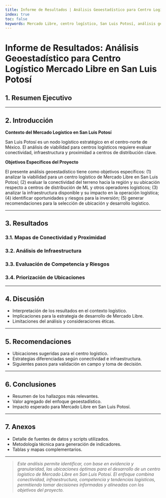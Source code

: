 ```yaml
---
title: Informe de Resultados | Análisis Geoestadístico para Centro Logístico Mercado Libre en San Luis Potosí
index: true
toc: false
keywords: Mercado Libre, centro logístico, San Luis Potosí, análisis geoestadístico, conectividad, infraestructura, logística
---
```


# Informe de Resultados: Análisis Geoestadístico para Centro Logístico Mercado Libre en San Luis Potosí

## 1. Resumen Ejecutivo

<!-- Breve descripción del objetivo, hallazgos principales y recomendaciones clave. -->

---

## 2. Introducción

**Contexto del Mercado Logístico en San Luis Potosí**

San Luis Potosí es un nodo logístico estratégico en el centro-norte de México. El análisis de viabilidad para centros logísticos requiere evaluar conectividad, infraestructura y proximidad a centros de distribución clave.

**Objetivos Específicos del Proyecto**

El presente análisis geoestadístico tiene como objetivos específicos: (1) analizar la viabilidad para un centro logístico de Mercado Libre en San Luis Potosí; (2) evaluar la conectividad del terreno hacia la región y su ubicación respecto a centros de distribución de ML y otros operadores logísticos; (3) analizar la infraestructura disponible y su impacto en la operación logística; (4) identificar oportunidades y riesgos para la inversión; (5) generar recomendaciones para la selección de ubicación y desarrollo logístico.

---

## 3. Resultados

### 3.1. Mapas de Conectividad y Proximidad

<!-- Visualización de conectividad y proximidad a centros de distribución. -->

### 3.2. Análisis de Infraestructura

<!-- Mapas y tablas de infraestructura logística disponible. -->

### 3.3. Evaluación de Competencia y Riesgos

<!-- Análisis de competencia y riesgos logísticos. -->

### 3.4. Priorización de Ubicaciones

<!-- Tabla y mapa de ubicaciones con mayor potencial logístico. -->

---

## 4. Discusión

- Interpretación de los resultados en el contexto logístico.
- Implicaciones para la estrategia de desarrollo de Mercado Libre.
- Limitaciones del análisis y consideraciones éticas.

---

## 5. Recomendaciones

- Ubicaciones sugeridas para el centro logístico.
- Estrategias diferenciadas según conectividad e infraestructura.
- Siguientes pasos para validación en campo y toma de decisión.

---

## 6. Conclusiones

- Resumen de los hallazgos más relevantes.
- Valor agregado del enfoque geoestadístico.
- Impacto esperado para Mercado Libre en San Luis Potosí.

---

## 7. Anexos

- Detalle de fuentes de datos y scripts utilizados.
- Metodología técnica para generación de indicadores.
- Tablas y mapas complementarios.

---

> _Este análisis permite identificar, con base en evidencia y granularidad, las ubicaciones óptimas para el desarrollo de un centro logístico de Mercado Libre en San Luis Potosí. El enfoque combina conectividad, infraestructura, competencia y tendencias logísticas, permitiendo tomar decisiones informadas y alineadas con los objetivos del proyecto._ 